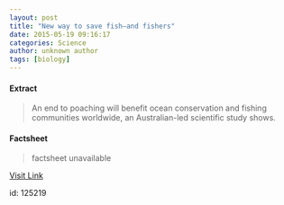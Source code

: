 ```yaml
---
layout: post
title: "New way to save fish—and fishers"
date: 2015-05-19 09:16:17
categories: Science
author: unknown author
tags: [biology]
---
```



#### Extract
>An end to poaching will benefit ocean conservation and fishing communities worldwide, an Australian-led scientific study shows.

#### Factsheet
>factsheet unavailable

[Visit Link](http://phys.org/news351231369.html)

id:  125219
